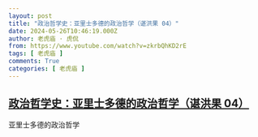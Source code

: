 ```yaml
---
layout: post
title: "政治哲学史：亚里士多德的政治哲学（谌洪果 04）"
date: 2024-05-26T10:46:19.000Z
author: 老虎庙 · 虎侃
from: https://www.youtube.com/watch?v=zkrbQhKD2rE
tags: [ 老虎庙 ]
comments: True
categories: [ 老虎庙 ]
---
```

<!--1716720379000-->
[政治哲学史：亚里士多德的政治哲学（谌洪果 04）](https://www.youtube.com/watch?v=zkrbQhKD2rE)
------

<div>
亚里士多德的政治哲学
</div>
